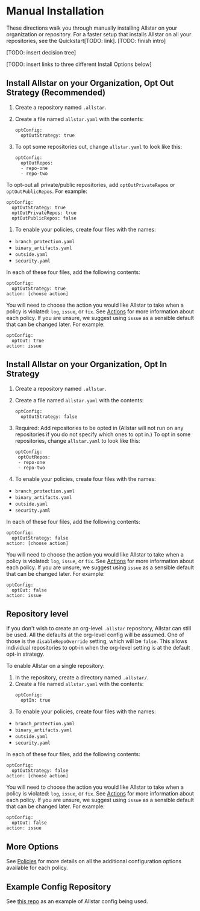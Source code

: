 # **Manual Installation**

These directions walk you through manually installing Allstar on your organization or repository. 
For a faster setup that installs Allstar on all your repositories, see the Quickstart[TODO: link].
[TODO: finish intro]

[TODO: insert decision tree]

[TODO: insert links to three different Install Options below]

## Install Allstar on your Organization, **Opt Out Strategy** (Recommended)

1. Create a repository named `.allstar`.
1. Create a file named `allstar.yaml` with the contents:
   ```
   optConfig:
     optOutStrategy: true
   ```
   
1. To opt some repositories out, change `allstar.yaml` to look like this:
   ```
   optConfig:
     optOutRepos:
     - repo-one
     - repo-two
   ```

To opt-out all private/public repositories, add `optOutPrivateRepos` or `optOutPublicRepos`. For example:
   ```
   optConfig:
     optOutStrategy: true
     optOutPrivateRepos: true
     optOutPublicRepos: false
   ```
1. To enable your policies, create four files with the names:
- `branch_protection.yaml`
- `binary_artifacts.yaml` 
- `outside.yaml`
- `security.yaml` 

In each of these four files, add the following contents:
   ```
   optConfig:
     optOutStrategy: true
   action: [choose action]
   ```
You will need to choose the action you would like Allstar to take when a policy is violated: `log`, `issue`, or `fix`. See [Actions](readme.md#actions) for more information about each policy. If you are unsure, we suggest using `issue` as a sensible default that can be changed later. For example:
   ```
   optConfig:
     optOut: true
   action: issue
   ```
## Install Allstar on your Organization, **Opt In Strategy**

1. Create a repository named `.allstar`.
1. Create a file named `allstar.yaml` with the contents:
   ```
   optConfig:
     optOutStrategy: false
   ```
1. Required: Add repositories to be opted in (Allstar will not run on any repositories if you do not specify which ones to opt in.)
To opt in some repositories, change `allstar.yaml` to look like this:
   ```
   optConfig:
    optOutRepos:
    - repo-one
    - repo-two
    ```

1. To enable your policies, create four files with the names:
- `branch_protection.yaml`
- `binary_artifacts.yaml` 
- `outside.yaml`
- `security.yaml` 

In each of these four files, add the following contents:
   ```
   optConfig:
     optOutStrategy: false
   action: [choose action]
   ```
You will need to choose the action you would like Allstar to take when a policy is violated: `log`, `issue`, or `fix`. See [Actions](readme.md#actions) for more information about each policy. If you are unsure, we suggest using `issue` as a sensible default that can be changed later. For example:
   ```
   optConfig:
     optOut: false
   action: issue
   ```
## Repository level

If you don't wish to create an org-level `.allstar` repository, Allstar can still be
used. All the defaults at the org-level config will be assumed. One of those is
the `disableRepoOverride` setting, which will be `false`. This allows individual
repositories to opt-in when the org-level setting is at the default opt-in strategy. 

To enable Allstar on a single repository:

1. In the repository, create a directory named `.allstar/`.
1. Create a file named `allstar.yaml` with the contents:
   ```
   optConfig:
     optIn: true
   ```
1. To enable your policies, create four files with the names:
- `branch_protection.yaml`
- `binary_artifacts.yaml` 
- `outside.yaml`
- `security.yaml` 

In each of these four files, add the following contents:
   ```
   optConfig:
     optOutStrategy: false
   action: [choose action]
   ```
You will need to choose the action you would like Allstar to take when a policy is violated: `log`, `issue`, or `fix`. See [Actions](readme.md#actions) for more information about each policy. If you are unsure, we suggest using `issue` as a sensible default that can be changed later. For example:
   ```
   optConfig:
     optOut: false
   action: issue
   ```
## More Options

See [Policies](README.md#policies) for more details on all the additional configuration
options available for each policy.

## Example Config Repository

See [this repo](https://github.com/GoogleContainerTools/.allstar) as an example
of Allstar config being used.
